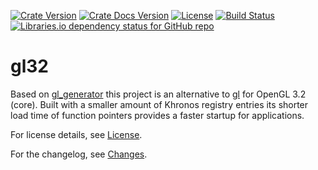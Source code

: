 [![Crate Version](https://img.shields.io/crates/v/gl32.svg?logo=rust)](https://crates.io/crates/gl32) [![Crate Docs Version](https://img.shields.io/crates/v/gl32.svg?logo=rust&label=docs&color=informational)](https://docs.rs/gl32) [![License](https://img.shields.io/github/license/substation-beta/gl32.svg?logo=github)](https://github.com/substation-beta/gl32/blob/master/LICENSE) [![Build Status](https://img.shields.io/travis/substation-beta/gl32.svg?logo=travis)](https://travis-ci.org/substation-beta/gl32) [![Libraries.io dependency status for GitHub repo](https://img.shields.io/librariesio/github/substation-beta/gl32.svg?logo=rust)](https://libraries.io/github/substation-beta/gl32)

# gl32
Based on [gl_generator](https://crates.io/crates/gl_generator) this project is an alternative to [gl](https://crates.io/crates/gl) for OpenGL 3.2 (core). Built with a smaller amount of Khronos registry entries its shorter load time of function pointers provides a faster startup for applications.

For license details, see [License](./LICENSE).

For the changelog, see [Changes](./CHANGES.md).